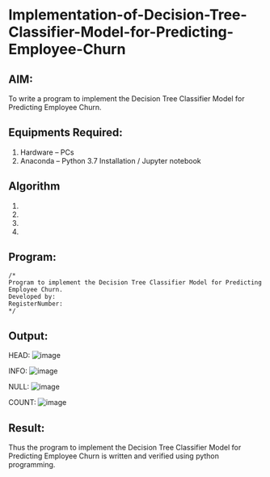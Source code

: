 # Implementation-of-Decision-Tree-Classifier-Model-for-Predicting-Employee-Churn

## AIM:
To write a program to implement the Decision Tree Classifier Model for Predicting Employee Churn.

## Equipments Required:
1. Hardware – PCs
2. Anaconda – Python 3.7 Installation / Jupyter notebook

## Algorithm
1. 
2. 
3. 
4. 

## Program:
```
/*
Program to implement the Decision Tree Classifier Model for Predicting Employee Churn.
Developed by: 
RegisterNumber:  
*/
```

## Output:
HEAD:
![image](https://github.com/user-attachments/assets/0547c979-0b75-4d16-80ea-f9d2104d60db)

INFO:
![image](https://github.com/user-attachments/assets/9d6f6279-a695-48b8-a795-e7df456ec392)

NULL:
![image](https://github.com/user-attachments/assets/36fe0191-1477-4bc8-9718-38de6e8ab1dd)

COUNT:
![image](https://github.com/user-attachments/assets/6d3c782d-d796-401b-b3ce-13eb5b1594e1)




## Result:
Thus the program to implement the  Decision Tree Classifier Model for Predicting Employee Churn is written and verified using python programming.
